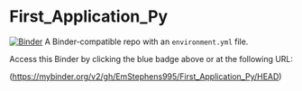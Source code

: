 # First_Application_Py

[![Binder](http://mybinder.org/badge_logo.svg)](https://mybinder.org/v2/gh/EmStephens995/First_Application_Py/HEAD)
A Binder-compatible repo with an `environment.yml` file.

Access this Binder by clicking the blue badge above or at the following URL:

(https://mybinder.org/v2/gh/EmStephens995/First_Application_Py/HEAD)

